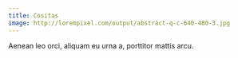 ```yaml
---
title: Cositas
image: http://lorempixel.com/output/abstract-q-c-640-480-3.jpg
---
```

Aenean leo orci, aliquam eu urna a, porttitor mattis arcu.
